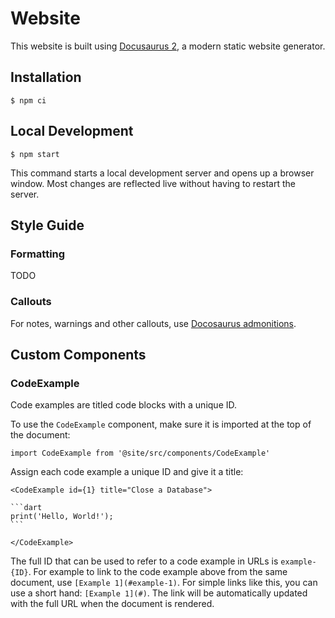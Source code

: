 # Website

This website is built using [Docusaurus 2](https://docusaurus.io/), a modern
static website generator.

## Installation

```
$ npm ci
```

## Local Development

```
$ npm start
```

This command starts a local development server and opens up a browser window.
Most changes are reflected live without having to restart the server.

## Style Guide

### Formatting

TODO

### Callouts

For notes, warnings and other callouts, use
[Docosaurus admonitions](https://docusaurus.io/docs/markdown-features/admonitions).

## Custom Components

### CodeExample

Code examples are titled code blocks with a unique ID.

To use the `CodeExample` component, make sure it is imported at the top of the
document:

```
import CodeExample from '@site/src/components/CodeExample'
```

Assign each code example a unique ID and give it a title:

````mdx
<CodeExample id={1} title="Close a Database">

```dart
print('Hello, World!');
```

</CodeExample>
````

The full ID that can be used to refer to a code example in URLs is
`example-{ID}`. For example to link to the code example above from the same
document, use `[Example 1](#example-1)`. For simple links like this, you can use
a short hand: `[Example 1](#)`. The link will be automatically updated with the
full URL when the document is rendered.
